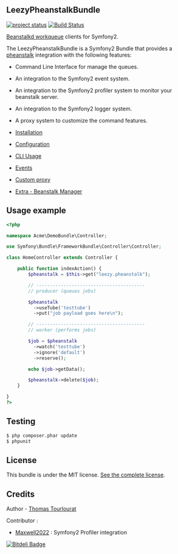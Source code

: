 ## LeezyPheanstalkBundle

[![project status](http://stillmaintained.com/armetiz/LeezyPheanstalkBundle.png)](http://stillmaintained.com/armetiz/LeezyPheanstalkBundle)
[![Build Status](https://secure.travis-ci.org/armetiz/LeezyPheanstalkBundle.png)](http://travis-ci.org/armetiz/LeezyPheanstalkBundle)

[Beanstalkd workqueue](http://kr.github.com/beanstalkd/) clients for Symfony2.

The LeezyPheanstalkBundle is a Symfony2 Bundle that provides a [pheanstalk](https://github.com/pda/pheanstalk) integration with the following features:
* Command Line Interface for manage the queues.
* An integration to the Symfony2 event system.
* An integration to the Symfony2 profiler system to monitor your beanstalk server.
* An integration to the Symfony2 logger system.
* A proxy system to customize the command features.


* [Installation](https://github.com/armetiz/LeezyPheanstalkBundle/tree/2.1.0/Resources/doc/1-installation.md)
* [Configuration](https://github.com/armetiz/LeezyPheanstalkBundle/tree/2.1.0/Resources/doc/2-configuration.md)
* [CLI Usage](https://github.com/armetiz/LeezyPheanstalkBundle/tree/2.1.0/Resources/doc/3-cli.md)
* [Events](https://github.com/armetiz/LeezyPheanstalkBundle/tree/2.1.0/Resources/doc/4-events.md)
* [Custom proxy](https://github.com/armetiz/LeezyPheanstalkBundle/tree/2.1.0/Resources/doc/5-custom-proxy.md)
* [Extra - Beanstalk Manager](https://github.com/armetiz/LeezyPheanstalkBundle/tree/2.1.0/Resources/doc/extra-beanstalk-manager.md)

## Usage example

```php
<?php

namespace Acme\DemoBundle\Controller;

use Symfony\Bundle\FrameworkBundle\Controller\Controller;

class HomeController extends Controller {

    public function indexAction() {
        $pheanstalk = $this->get("leezy.pheanstalk");

        // ----------------------------------------
        // producer (queues jobs)

        $pheanstalk
          ->useTube('testtube')
          ->put("job payload goes here\n");

        // ----------------------------------------
        // worker (performs jobs)

        $job = $pheanstalk
          ->watch('testtube')
          ->ignore('default')
          ->reserve();

        echo $job->getData();

        $pheanstalk->delete($job);
    }

}
?>
```

## Testing

```bash
$ php composer.phar update
$ phpunit
```

## License

This bundle is under the MIT license. [See the complete license](https://github.com/armetiz/LeezyPheanstalkBundle/tree/2.1.0/LICENSE).

## Credits

Author - [Thomas Tourlourat](http://www.armetiz.info)

Contributor :
* [Maxwell2022](https://github.com/Maxwell2022) : Symfony2 Profiler integration

[![Bitdeli Badge](https://d2weczhvl823v0.cloudfront.net/armetiz/LeezyPheanstalkBundle/trend.png)](https://bitdeli.com/free "Bitdeli Badge")

